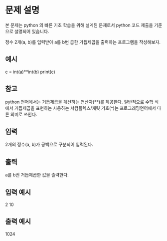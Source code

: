 # 문제 설명

본 문제는 python 의 빠른 기초 학습을 위해 설계된 문제로서 python 코드 제출을 기준으로 설명되어 있습니다.

정수 2개(a, b)를 입력받아
a를 b번 곱한 거듭제곱을 출력하는 프로그램을 작성해보자.

## 예시

c = int(a)\*\*int(b)
print(c)

## 참고

python 언어에서는 거듭제곱을 계산하는 연산자(\*\*)를 제공한다.
일반적으로 수학 식에서 거듭제곱을 표현하는 사용하는 서컴플렉스/케릿 기호(^)는 프로그래밍언어에서 다른 의미로 쓰인다.

## 입력

2개의 정수(a, b)가 공백으로 구분되어 입력된다.

## 출력

a를 b번 거듭제곱한 값을 출력한다.

## 입력 예시

2 10

## 출력 예시

1024
